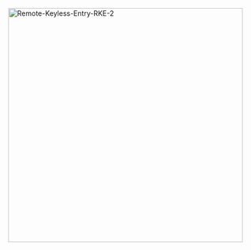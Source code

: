 
<img width="475" alt="Remote-Keyless-Entry-RKE-2" src="https://user-images.githubusercontent.com/70833253/157870330-c6de5d77-b1f3-4eab-b1a5-4039b7f93903.png">
